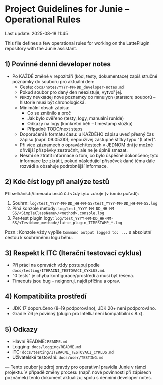 # Project Guidelines for Junie – Operational Rules

Last update: 2025-08-18 11:45

This file defines a few operational rules for working on the LattePlugin repository with the Junie assistant.

## 1) Povinné denní developer notes
- Po KAŽDÉ změně v repozitáři (kód, testy, dokumentace) zapiš stručné poznámky do souboru pro aktuální den:
  - Cesta: `docs/notes/YYYY-MM-DD_developer-notes.md`
  - Pokud soubor pro daný den neexistuje, vytvoř jej.
  - Nikdy nevkládej nové poznámky do minulých (starších) souborů – historie musí být chronologická.
  - Minimální obsah zápisu:
    - Co se změnilo a proč
    - Jak bylo ověřeno (testy, logy, manuální runIde)
    - Odkazy na logy (konkrétní běh – timestamp složka)
    - Případné TODO/next steps
  - Doporučení k formátu času: u KAŽDÉHO zápisu uveď přesný čas zápisu (např. 09:05:00); nepoužívej zástupné štítky typu "(Later)".
  - Při více záznamech o opravách/testech v JEDNOM dni je možné dřívější příspěvky zestručnit, ale ne je úplně smazat.
  - Nesmí se ztratit informace o tom, co bylo úspěšně dokončeno; tyto informace lze zkrátit, pokud následující příspěvek dané téma dále rozvádí a obsahuje podrobnější informace.

## 2) Kde číst logy při analýze testů
Při selháních/timeoutu testů čti vždy tyto zdroje (v tomto pořadí):
1. Souhrn: `log/test_YYYY-MM-DD_HH-MM-SS/test_YYYY-MM-DD_HH-MM-SS.log`
2. Plná konzole metody: `log/test_YYYY-MM-DD_HH-MM-SS/<SimpleClassName>/<method>.console.log`
3. Per‑test plugin logy: `log/test_YYYY-MM-DD_HH-MM-SS/<TestName_method>/latte_plugin_TIMESTAMP_*.log`

Pozn.: Konzole vždy vypíše `Command output logged to: ...` s absolutní cestou k souhrnnému logu běhu.

## 3) Respekt k ITC (Iterační testovací cyklus)
- Při práci na opravách vždy postupuj podle `docs/testing/ITERACNI_TESTOVACI_CYKLUS.md`.
- "0 tests" je chyba konfigurace/prostředí a musí být řešena.
- Timeouts jsou bug – neignoruj, najdi příčinu a oprav.

## 4) Kompatibilita prostředí
- JDK 17 doporučeno (8–19 podporováno), JDK 20+ není podporováno.
- Gradle 7.6 je povinný (plugin pro IntelliJ není kompatibilní s 8.x).

## 5) Odkazy
- Hlavní README: `README.md`
- Logging: `docs/logging/README.md`
- ITC: `docs/testing/ITERACNI_TESTOVACI_CYKLUS.md`
- Uživatelské testování: `docs/user/TESTING.md`

—
Tento soubor je zdroj pravdy pro operativní pravidla Junie v rámci projektu. V případě změny procesu (např. nové povinnosti při zápisech poznámek) tento dokument aktualizuj spolu s denními developer notes.